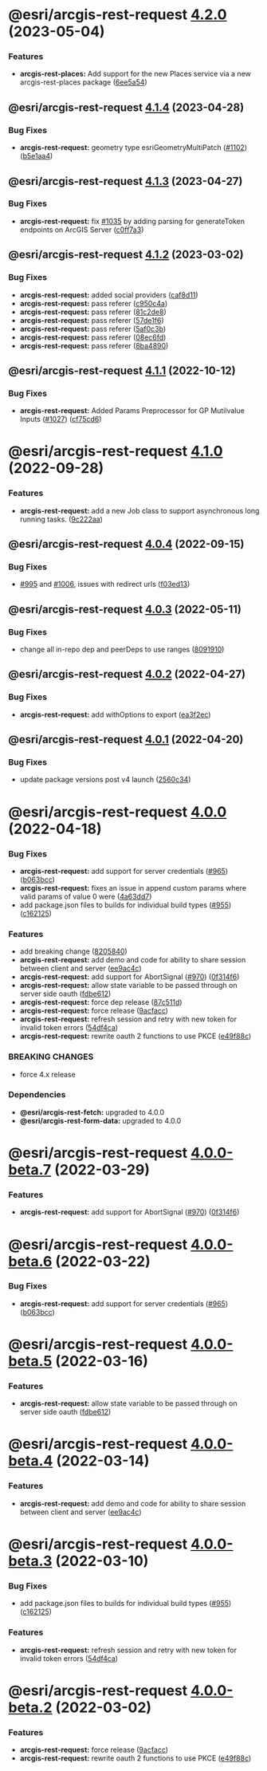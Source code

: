 # @esri/arcgis-rest-request [4.2.0](https://github.com/Esri/arcgis-rest-js/compare/@esri/arcgis-rest-request@4.1.4...@esri/arcgis-rest-request@4.2.0) (2023-05-04)


### Features

* **arcgis-rest-places:** Add support for the new Places service via a new arcgis-rest-places package ([6ee5a54](https://github.com/Esri/arcgis-rest-js/commit/6ee5a54f7f71b0590e4b905fa6de97a22f337bd9))

## @esri/arcgis-rest-request [4.1.4](https://github.com/Esri/arcgis-rest-js/compare/@esri/arcgis-rest-request@4.1.3...@esri/arcgis-rest-request@4.1.4) (2023-04-28)


### Bug Fixes

* **arcgis-rest-request:** geometry type esriGeometryMultiPatch ([#1102](https://github.com/Esri/arcgis-rest-js/issues/1102)) ([b5e1aa4](https://github.com/Esri/arcgis-rest-js/commit/b5e1aa42dba39ae0322cf0b435f83409e61a8493))

## @esri/arcgis-rest-request [4.1.3](https://github.com/Esri/arcgis-rest-js/compare/@esri/arcgis-rest-request@4.1.2...@esri/arcgis-rest-request@4.1.3) (2023-04-27)


### Bug Fixes

* **arcgis-rest-request:** fix [#1035](https://github.com/Esri/arcgis-rest-js/issues/1035) by adding parsing for generateToken endpoints on ArcGIS Server ([c0ff7a3](https://github.com/Esri/arcgis-rest-js/commit/c0ff7a384ff70b19884310cfa3cc2e7a71c9a0cd))

## @esri/arcgis-rest-request [4.1.2](https://github.com/Esri/arcgis-rest-js/compare/@esri/arcgis-rest-request@4.1.1...@esri/arcgis-rest-request@4.1.2) (2023-03-02)


### Bug Fixes

* **arcgis-rest-request:** added social providers ([caf8d11](https://github.com/Esri/arcgis-rest-js/commit/caf8d11a61ed5b1ef715dc6f019e3ef2a36d6323))
* **arcgis-rest-request:** pass referer ([c950c4a](https://github.com/Esri/arcgis-rest-js/commit/c950c4a9112c391e5f49204233bdbef9f65582d1))
* **arcgis-rest-request:** pass referer ([81c2de8](https://github.com/Esri/arcgis-rest-js/commit/81c2de8c5f5c2508abfe795edb7cbf0fc7f59040))
* **arcgis-rest-request:** pass referer ([57de1f6](https://github.com/Esri/arcgis-rest-js/commit/57de1f64d0f86bdfeed89e09ddcb7af50c2ad4c4))
* **arcgis-rest-request:** pass referer ([5af0c3b](https://github.com/Esri/arcgis-rest-js/commit/5af0c3bec26ddf083525b24cd622ce4af79d95e4))
* **arcgis-rest-request:** pass referer ([08ec6fd](https://github.com/Esri/arcgis-rest-js/commit/08ec6fd1f0dcb24332719f7a2578fdca5ec611fa))
* **arcgis-rest-request:** pass referer ([8ba4890](https://github.com/Esri/arcgis-rest-js/commit/8ba4890b8c34101498201eca6b37f82236b15d97))

## @esri/arcgis-rest-request [4.1.1](https://github.com/Esri/arcgis-rest-js/compare/@esri/arcgis-rest-request@4.1.0...@esri/arcgis-rest-request@4.1.1) (2022-10-12)


### Bug Fixes

* **arcgis-rest-request:** Added Params Preprocessor for GP Mutilvalue Inputs ([#1027](https://github.com/Esri/arcgis-rest-js/issues/1027)) ([cf75cd6](https://github.com/Esri/arcgis-rest-js/commit/cf75cd609ba3a795ef37590392cada5eab061b79))

# @esri/arcgis-rest-request [4.1.0](https://github.com/Esri/arcgis-rest-js/compare/@esri/arcgis-rest-request@4.0.4...@esri/arcgis-rest-request@4.1.0) (2022-09-28)


### Features

* **arcgis-rest-request:** add a new Job class to support asynchronous long running tasks. ([9c222aa](https://github.com/Esri/arcgis-rest-js/commit/9c222aa7a4e70a4b0951438ebb83c10de1d0912e))

## @esri/arcgis-rest-request [4.0.4](https://github.com/Esri/arcgis-rest-js/compare/@esri/arcgis-rest-request@4.0.3...@esri/arcgis-rest-request@4.0.4) (2022-09-15)


### Bug Fixes

* [#995](https://github.com/Esri/arcgis-rest-js/issues/995) and [#1006](https://github.com/Esri/arcgis-rest-js/issues/1006), issues with redirect urls ([f03ed13](https://github.com/Esri/arcgis-rest-js/commit/f03ed1382e41a04484c23ab8d28f7cf9189b55b8))

## @esri/arcgis-rest-request [4.0.3](https://github.com/Esri/arcgis-rest-js/compare/@esri/arcgis-rest-request@4.0.2...@esri/arcgis-rest-request@4.0.3) (2022-05-11)


### Bug Fixes

* change all in-repo dep and peerDeps to use ranges ([8091910](https://github.com/Esri/arcgis-rest-js/commit/809191013b56dd71c394db13e6657301fce9f30f))

## @esri/arcgis-rest-request [4.0.2](https://github.com/Esri/arcgis-rest-js/compare/@esri/arcgis-rest-request@4.0.1...@esri/arcgis-rest-request@4.0.2) (2022-04-27)


### Bug Fixes

* **arcgis-rest-request:** add withOptions to export ([ea3f2ec](https://github.com/Esri/arcgis-rest-js/commit/ea3f2ec495ee26b12476f8e319a26992cee92c5d))

## @esri/arcgis-rest-request [4.0.1](https://github.com/Esri/arcgis-rest-js/compare/@esri/arcgis-rest-request@4.0.0...@esri/arcgis-rest-request@4.0.1) (2022-04-20)


### Bug Fixes

* update package versions post v4 launch ([2560c34](https://github.com/Esri/arcgis-rest-js/commit/2560c34b77e718ed2dd95411d1aabcf2a9d9cb57))

# @esri/arcgis-rest-request [4.0.0](https://github.com/Esri/arcgis-rest-js/compare/@esri/arcgis-rest-request@3.4.3...@esri/arcgis-rest-request@4.0.0) (2022-04-18)


### Bug Fixes

* **arcgis-rest-request:** add support for server credentials ([#965](https://github.com/Esri/arcgis-rest-js/issues/965)) ([b063bcc](https://github.com/Esri/arcgis-rest-js/commit/b063bcca1780cd671e6b4f25532e4122903dc8b2))
* **arcgis-rest-request:** fixes an issue in append custom params where valid params of value 0 were ([4a63dd7](https://github.com/Esri/arcgis-rest-js/commit/4a63dd76a2f39bffbf99745fb7a81f2a8353c666))
* add package.json files to builds for individual build types ([#955](https://github.com/Esri/arcgis-rest-js/issues/955)) ([c162125](https://github.com/Esri/arcgis-rest-js/commit/c16212594f0b914425548be5d61d7435d54a2718))


### Features

* add breaking change ([8205840](https://github.com/Esri/arcgis-rest-js/commit/8205840d81106173fdb1fe3750822e1754611c3b))
* **arcgis-rest-request:** add demo and code for ability to share session between client and server ([ee9ac4c](https://github.com/Esri/arcgis-rest-js/commit/ee9ac4c5a0de48d8820c15d661b544ed38a7abf7))
* **arcgis-rest-request:** add support for AbortSignal ([#970](https://github.com/Esri/arcgis-rest-js/issues/970)) ([0f314f6](https://github.com/Esri/arcgis-rest-js/commit/0f314f689dbb7802431ef52223a53b121c346739))
* **arcgis-rest-request:** allow state variable to be passed through on server side oauth ([fdbe612](https://github.com/Esri/arcgis-rest-js/commit/fdbe612e103250b33f85d61aa5e30daa496f74e8))
* **arcgis-rest-request:** force dep release ([87c511d](https://github.com/Esri/arcgis-rest-js/commit/87c511d2da9d6a584b6b9ee7f2b4ce68d808e6fe))
* **arcgis-rest-request:** force release ([9acfacc](https://github.com/Esri/arcgis-rest-js/commit/9acfacc34cdeb3c0e45697484ef3bad156be57e6))
* **arcgis-rest-request:** refresh session and retry with new token for invalid token errors ([54df4ca](https://github.com/Esri/arcgis-rest-js/commit/54df4caef91c8a07f7080badefead4131628e1b5))
* **arcgis-rest-request:** rewrite oauth 2 functions to use PKCE ([e49f88c](https://github.com/Esri/arcgis-rest-js/commit/e49f88c700694aed472733527124c4d0d54e45d6))


### BREAKING CHANGES

* force 4.x release





### Dependencies

* **@esri/arcgis-rest-fetch:** upgraded to 4.0.0
* **@esri/arcgis-rest-form-data:** upgraded to 4.0.0

# @esri/arcgis-rest-request [4.0.0-beta.7](https://github.com/Esri/arcgis-rest-js/compare/@esri/arcgis-rest-request@4.0.0-beta.6...@esri/arcgis-rest-request@4.0.0-beta.7) (2022-03-29)


### Features

* **arcgis-rest-request:** add support for AbortSignal ([#970](https://github.com/Esri/arcgis-rest-js/issues/970)) ([0f314f6](https://github.com/Esri/arcgis-rest-js/commit/0f314f689dbb7802431ef52223a53b121c346739))

# @esri/arcgis-rest-request [4.0.0-beta.6](https://github.com/Esri/arcgis-rest-js/compare/@esri/arcgis-rest-request@4.0.0-beta.5...@esri/arcgis-rest-request@4.0.0-beta.6) (2022-03-22)


### Bug Fixes

* **arcgis-rest-request:** add support for server credentials ([#965](https://github.com/Esri/arcgis-rest-js/issues/965)) ([b063bcc](https://github.com/Esri/arcgis-rest-js/commit/b063bcca1780cd671e6b4f25532e4122903dc8b2))

# @esri/arcgis-rest-request [4.0.0-beta.5](https://github.com/Esri/arcgis-rest-js/compare/@esri/arcgis-rest-request@4.0.0-beta.4...@esri/arcgis-rest-request@4.0.0-beta.5) (2022-03-16)


### Features

* **arcgis-rest-request:** allow state variable to be passed through on server side oauth ([fdbe612](https://github.com/Esri/arcgis-rest-js/commit/fdbe612e103250b33f85d61aa5e30daa496f74e8))

# @esri/arcgis-rest-request [4.0.0-beta.4](https://github.com/Esri/arcgis-rest-js/compare/@esri/arcgis-rest-request@4.0.0-beta.3...@esri/arcgis-rest-request@4.0.0-beta.4) (2022-03-14)


### Features

* **arcgis-rest-request:** add demo and code for ability to share session between client and server ([ee9ac4c](https://github.com/Esri/arcgis-rest-js/commit/ee9ac4c5a0de48d8820c15d661b544ed38a7abf7))

# @esri/arcgis-rest-request [4.0.0-beta.3](https://github.com/Esri/arcgis-rest-js/compare/@esri/arcgis-rest-request@4.0.0-beta.2...@esri/arcgis-rest-request@4.0.0-beta.3) (2022-03-10)


### Bug Fixes

* add package.json files to builds for individual build types ([#955](https://github.com/Esri/arcgis-rest-js/issues/955)) ([c162125](https://github.com/Esri/arcgis-rest-js/commit/c16212594f0b914425548be5d61d7435d54a2718))


### Features

* **arcgis-rest-request:** refresh session and retry with new token for invalid token errors ([54df4ca](https://github.com/Esri/arcgis-rest-js/commit/54df4caef91c8a07f7080badefead4131628e1b5))

# @esri/arcgis-rest-request [4.0.0-beta.2](https://github.com/Esri/arcgis-rest-js/compare/@esri/arcgis-rest-request@4.0.0-beta.1...@esri/arcgis-rest-request@4.0.0-beta.2) (2022-03-02)


### Features

* **arcgis-rest-request:** force release ([9acfacc](https://github.com/Esri/arcgis-rest-js/commit/9acfacc34cdeb3c0e45697484ef3bad156be57e6))
* **arcgis-rest-request:** rewrite oauth 2 functions to use PKCE ([e49f88c](https://github.com/Esri/arcgis-rest-js/commit/e49f88c700694aed472733527124c4d0d54e45d6))
